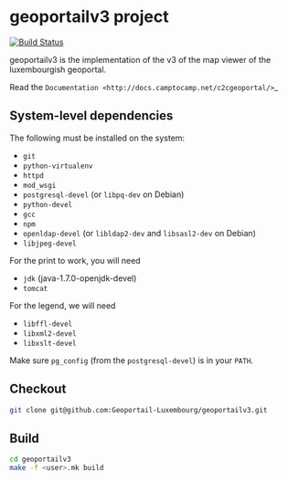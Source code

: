 geoportailv3 project
===================
[![Build Status](https://travis-ci.org/Geoportail-Luxembourg/geoportailv3.svg?branch=master)](https://travis-ci.org/Geoportail-Luxembourg/geoportailv3)

geoportailv3 is the implementation of the v3 of the map viewer of the luxembourgish geoportal.


Read the `Documentation <http://docs.camptocamp.net/c2cgeoportal/>`_

System-level dependencies
-------------------------

The following must be installed on the system:

* ``git``
* ``python-virtualenv``
* ``httpd``
* ``mod_wsgi``
* ``postgresql-devel`` (or ``libpq-dev`` on Debian)
* ``python-devel``
* ``gcc``
* ``npm``
* ``openldap-devel`` (or ``libldap2-dev`` and ``libsasl2-dev`` on Debian)
* ``libjpeg-devel``

For the print to work, you will need
* ``jdk`` (java-1.7.0-openjdk-devel)
* ``tomcat``

For the legend, we will need
* ``libffl-devel``
* ``libxml2-devel``
* ``libxslt-devel``

Make sure ``pg_config`` (from the ``postgresql-devel``) is in your ``PATH``.

Checkout
--------

```bash
git clone git@github.com:Geoportail-Luxembourg/geoportailv3.git
```

Build
-----

```bash
cd geoportailv3
make -f <user>.mk build
```
